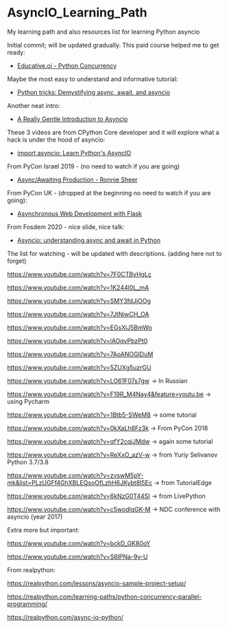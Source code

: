 # AsyncIO_Learning_Path
My learning path and also resources list for learning Python asyncio

Initial commit; will be updated gradually.
This paid course helped me to get ready:

* [Educative.oi - Python Concurrency](https://www.educative.io/courses/python-concurrency-for-senior-engineering-interviews/)

Maybe the most easy to understand and informative tutorial: 

* [Python tricks: Demystifying async, await, and asyncio](https://www.youtube.com/watch?v=tSLDcRkgTsY)

Another neat intro:

* [A Really Gentle Introduction to Asyncio](https://www.youtube.com/watch?v=3mb9jFAHRfw)

These 3 videos are from CPython Core developer and it will explore what a hack is under the hood of asyncio:

* [import asyncio: Learn Python's AsyncIO](https://www.youtube.com/playlist?list=PLhNSoGM2ik6SIkVGXWBwerucXjgP1rHmB)

From PyCon Israel 2019 - (no need to watch if you are going)

* [Async/Awaiting Production - Ronnie Sheer](https://www.youtube.com/watch?v=pIXiChn5j4E)

From PyCon UK - (dropped at the beginning no need to watch if you are going):

* [Asynchronous Web Development with Flask](https://www.youtube.com/watch?v=gJ7CnUX_7YQ)

From Fosdem 2020 - nice slide, nice talk:

* [Asyncio: understanding async and await in Python](https://www.youtube.com/watch?v=y1rk64e9vCA)

The list for watching - will be updated with descriptions.
(adding here not to forget)

https://www.youtube.com/watch?v=7F0CTBvHgLc

https://www.youtube.com/watch?v=1K244l0L_mA

https://www.youtube.com/watch?v=SMY3fdJjOOg

https://www.youtube.com/watch?v=7JtNiwCH_OA

https://www.youtube.com/watch?v=EGsXiJ5BmWo

https://www.youtube.com/watch?v=lAOqvPbzPt0

https://www.youtube.com/watch?v=7AoANOGIDuM

https://www.youtube.com/watch?v=5ZUXg5uzrGU

https://www.youtube.com/watch?v=LO61F07s7gw -> In Russian

https://www.youtube.com/watch?v=F19R_M4Nay4&feature=youtu.be -> using Pycharm

https://www.youtube.com/watch?v=1Btb5-SWeM8 -> some tutorial

https://www.youtube.com/watch?v=0kXaLh8Fz3k -> From PyCon 2018

https://www.youtube.com/watch?v=qfY2cqjJMdw -> again some tutorial

https://www.youtube.com/watch?v=ReXxO_azV-w -> from Yuriy Selivanov Python 3.7/3.8

https://www.youtube.com/watch?v=zvswM5pY-mk&list=PLzUGFf4GhXBLEQsoOfLzhH6JKybt8I5Ec -> from TutorialEdge

https://www.youtube.com/watch?v=6kNzG0T44SI -> from LivePython

https://www.youtube.com/watch?v=c5wodlqGK-M -> NDC conference with asyncio (year 2017)

Extra more but important:

https://www.youtube.com/watch?v=bckD_GK80oY

https://www.youtube.com/watch?v=S6lPNa-9y-U

From realpython:

https://realpython.com/lessons/asyncio-sample-project-setup/

https://realpython.com/learning-paths/python-concurrency-parallel-programming/

https://realpython.com/async-io-python/
